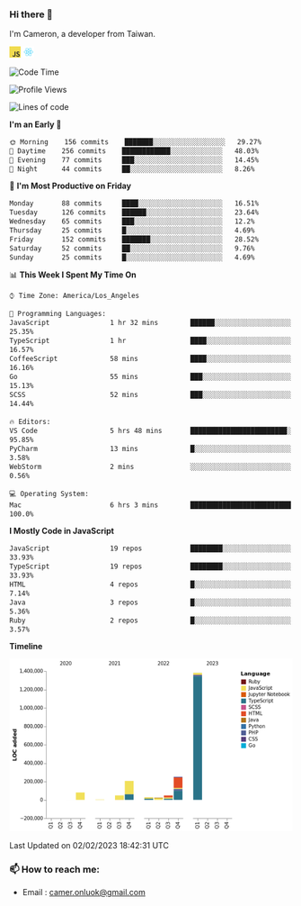 ### Hi there 👋

I'm Cameron, a developer from Taiwan.


<code><img height="20" src="https://raw.githubusercontent.com/github/explore/80688e429a7d4ef2fca1e82350fe8e3517d3494d/topics/javascript/javascript.png"></code>
<code><img height="20" src="https://raw.githubusercontent.com/github/explore/80688e429a7d4ef2fca1e82350fe8e3517d3494d/topics/react/react.png"></code>



<!--START_SECTION:waka-->
![Code Time](http://img.shields.io/badge/Code%20Time-724%20hrs%207%20mins-blue)

![Profile Views](http://img.shields.io/badge/Profile%20Views-0-blue)

![Lines of code](https://img.shields.io/badge/From%20Hello%20World%20I%27ve%20Written-2%20Million%20lines%20of%20code-blue)

**I'm an Early 🐤** 

```text
🌞 Morning    156 commits    ███████░░░░░░░░░░░░░░░░░░   29.27% 
🌆 Daytime    256 commits    ████████████░░░░░░░░░░░░░   48.03% 
🌃 Evening    77 commits     ███░░░░░░░░░░░░░░░░░░░░░░   14.45% 
🌙 Night      44 commits     ██░░░░░░░░░░░░░░░░░░░░░░░   8.26%

```
📅 **I'm Most Productive on Friday** 

```text
Monday       88 commits     ████░░░░░░░░░░░░░░░░░░░░░   16.51% 
Tuesday      126 commits    ██████░░░░░░░░░░░░░░░░░░░   23.64% 
Wednesday    65 commits     ███░░░░░░░░░░░░░░░░░░░░░░   12.2% 
Thursday     25 commits     █░░░░░░░░░░░░░░░░░░░░░░░░   4.69% 
Friday       152 commits    ███████░░░░░░░░░░░░░░░░░░   28.52% 
Saturday     52 commits     ██░░░░░░░░░░░░░░░░░░░░░░░   9.76% 
Sunday       25 commits     █░░░░░░░░░░░░░░░░░░░░░░░░   4.69%

```


📊 **This Week I Spent My Time On** 

```text
⌚︎ Time Zone: America/Los_Angeles

💬 Programming Languages: 
JavaScript               1 hr 32 mins        ██████░░░░░░░░░░░░░░░░░░░   25.35% 
TypeScript               1 hr                ████░░░░░░░░░░░░░░░░░░░░░   16.57% 
CoffeeScript             58 mins             ████░░░░░░░░░░░░░░░░░░░░░   16.16% 
Go                       55 mins             ███░░░░░░░░░░░░░░░░░░░░░░   15.13% 
SCSS                     52 mins             ███░░░░░░░░░░░░░░░░░░░░░░   14.44%

🔥 Editors: 
VS Code                  5 hrs 48 mins       ████████████████████████░   95.85% 
PyCharm                  13 mins             █░░░░░░░░░░░░░░░░░░░░░░░░   3.58% 
WebStorm                 2 mins              ░░░░░░░░░░░░░░░░░░░░░░░░░   0.56%

💻 Operating System: 
Mac                      6 hrs 3 mins        █████████████████████████   100.0%

```

**I Mostly Code in JavaScript** 

```text
JavaScript               19 repos            ████████░░░░░░░░░░░░░░░░░   33.93% 
TypeScript               19 repos            ████████░░░░░░░░░░░░░░░░░   33.93% 
HTML                     4 repos             █░░░░░░░░░░░░░░░░░░░░░░░░   7.14% 
Java                     3 repos             █░░░░░░░░░░░░░░░░░░░░░░░░   5.36% 
Ruby                     2 repos             █░░░░░░░░░░░░░░░░░░░░░░░░   3.57%

```


**Timeline**

![Chart not found](https://raw.githubusercontent.com/camer0nluo/camer0nluo/main/charts/bar_graph.png) 


 Last Updated on 02/02/2023 18:42:31 UTC
<!--END_SECTION:waka-->

### 📫 How to reach me:
- Email : camer.onluok@gmail.com
